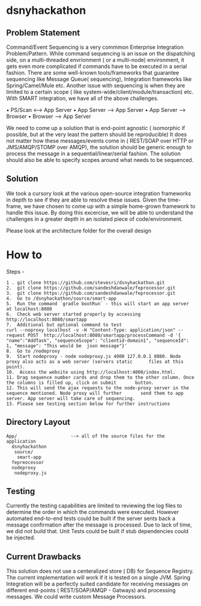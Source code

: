 # dsnyhackathon

Problem Statement
-----------------
 Command/Event Sequencing is a very commmon Enterprise Integration Problem/Pattern. While command sequencing is an issue on
the dispatching side, on a multi-threaded envrionment ( or a multi-node) environment, it gets even more complicated if commands
have to be executed in a serial fashion. There are some well-known tools/frameworks that guarantee sequencing like Message Queue( sequencing),
Integration frameworks like Spring/Camel/Mule etc.
Another issue with sequencing is when they are limited to a certain scope ( like system-wide/client/module/transaction) etc.
With SMART integration, we have all of the above challenges.

•	PS/Scan <--> App Server
•	App Server --> App Server
•	App Server --> Browser
•	Browser --> App Server

We need to come up a solution that is end-point agnostic ( isomorphic if possible, but at the very least the pattern should be reproducible)
It does not matter how these messages/events come in ( REST/SOAP over HTTP or JMS/AMQP/STOMP over AMQP), the solution should be generic
enough to process the message in a sequential/linear/serial fashion. The solution should also be able to specify scopes around what needs
to be sequenced.


Solution
---------

We took a cursory look at the various open-source integration frameworks in depth to see if they are able to resolve
these issues. Given the time-frame, we have chosen to come up with a simple home-grown framework to handle this issue.
By doing this excercise, we will be able to understand the challenges in a greater depth in an isolated piece of code/environment.

Please look at the architecture folder for the overall design

# How to
Steps -
```
1 . git clone https://github.com/stevesri/dsnyhackathon.git
2.  git clone https://github.com/sandeshdanwale/feprocessor.git
3.  git clone https://github.com/sandeshdanwale/feprocessor.git
4.  Go to /dsnyhackathon/source/smart-app
5.  Run the command `gradle bootRun` - this will start an app server at localhost:8080
6.  Check web server started properly by accessing http://localhost:8080/smartapp
7.  Additional but optional command to test 
curl --noproxy localhost -v -H "Content-Type: application/json" --request POST  http://localhost:8080/smartapp/processCommand -d '{ "name":"AddTask", "sequenceScope": "clientid-domain1", "sequenceId": 1, "message": "This would be  json message"}'
8.  Go to /nodeproxy
9.  Start nodeproxy - node nodeproxy.js 4000 127.0.0.1 8080. Node proxy also acts as a web server (servers static      files at this point).
10.  Access the website using http://localhost:4000/index.html.
11. Drag sequence number cards and drop them to the other column. Once the columns is filled up, click on submit       button.
12. This will send the ajax requests to the node-proxy server in the sequence mentioned. Node proxy will further       send them to app server. App server will take care of sequencing.
13. Please see testing section below for further instructions

```
## Directory Layout

```
App/                    --> all of the source files for the application
  dsnyhackathon
   source/
    smart-app
  fepreocessor
  nodeproxy
   nodeproxy.js

```

Testing
--------
Currently the testing capabilities are limited to reviewing the log files to determine the order in which the commands were executed. However automated end-to-end tests could be built if the server sents back a message confirmation after the message is processed. Due to lack of time, we did not build that. Unit Tests could be built if stub dependencies could be injected.

Current Drawbacks
-----------------
This solution does not use a centeralized store ( DB) for Sequence Registry. The current implementation will work if it is tested on a single JVM. Spring Integration will be a perfectly suited candidate for receiving messages on different end-points ( REST/SOAP/AMQP - Gatways) and processing messages. We could write custom Message Processors.

